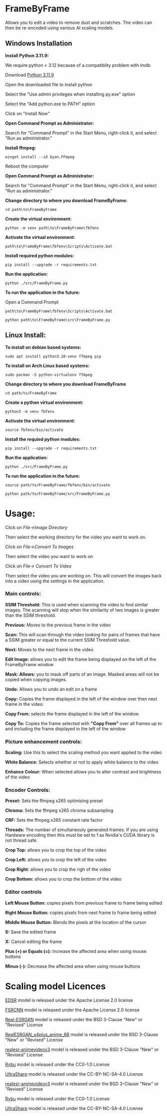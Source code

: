 # FrameByFrame

Allows you to edit a video to remove dust and scratches. The video can then be re-encoded using various AI scaling models.

## Windows Installation

**Install Python 3.11.9:**

We require python < 3.12 because of a compatiblity problem with lmdb

Download [Python 3.11.9](https://www.python.org/ftp/python/3.11.9/python-3.11.9-amd64.exe)

Open the downloaded file to install python

Select the "Use admin privileges when installing py.exe" option

Select the "Add python.exe to PATH" option

Click on "Install Now"

**Open Command Prompt as Administrator:**

Search for "Command Prompt" in the Start Menu, right-click it, and select "Run as administrator."

**Install ffmpeg:**

`winget install --id Gyan.FFmpeg`

Reboot the computer

**Open Command Prompt as Administrator:**

Search for "Command Prompt" in the Start Menu, right-click it, and select "Run as administrator."

**Change directory to where you download FrameByFrame:**

`cd path\to\FrameByFrame`

**Create the virtual environment:**

`python -m venv path\to\FrameByFrame\fbfenv`

**Activate the virtual environment:**

`path\to\FrameByFrame\fbfenv\Scripts\Activate.bat`

**Install required python modules:**

`pip install --upgrade -r requirements.txt`

**Run the application:**

`python ./src/FrameByFrame.py`

**To run the application in the future:**

Open a Command Prompt
 
`path\to\FrameByFrame\fbfenv\Scripts\Activate.bat`

`python path\to\FrameByFrame\src\FrameByFrame.py`

## Linux Install:

**To install on debian based systems:**

`sudo apt install python3.10-venv ffmpeg pip`

**To install on Arch Linux based systems:**

`sudo pacman -S python-virtualenv ffmpeg`

**Change directory to where you download FrameByFrame**

`cd path/to/FrameByFrame`

**Create a python virtual environment:**

`python3 -m venv fbfenv`

**Activate the virtual environment:**

`source fbfenv/bin/activate`

**Install the requied python modules:**

`pip install --upgrade -r requirements.txt`

**Run the application:**

`python ./src/FrameByFrame.py`

**To run the application in the future:**

`source path/to/FrameByFrame/fbfenv/bin/activate`

`python path/to/FrameByFrame/src/FrameByFrame.py`

# Usage:
Click on *File->Image Directory*

Then select the working directory for the video you want to work on.

Click on *File->Convert To Images*

Then select the video you want to work on

Click on *File-> Convert To Video*

Then select the video you are working on. This will convert the images back into a video using the settings in the application.

### Main controls:
**SSIM Threshold:** This is used when scanning the video to find similar images. The scanning will stop when the similarity of two images is greater than the SSIM threshold.

**Previous:** Moves to the previous frame in the video

**Scan:** This will scan through the video looking for pairs of frames that have a SSIM greater or equal to the current SSIM Threshold value.

**Next:** Moves to the next frame in the video

**Edit Image:** allows you to edit the frame being displayed on the left of the FrameByFrame window

**Mask: Allows:** you to mask off parts of an image. Masked areas will not be copied when copying images.

**Undo:** Allows you to undo an edit on a frame

**Copy:** Copies the frame displayed in the left of the window over then next frame in the video:

**Copy From:** selects the frame displayed in the left of the window.

**Copy To:** Copies the frame selected with **"Copy From"** over all frames up to and including the frame displayed in the left of the window

### Picture enhancement controls:
**Scaling:** Use this to select the scaling method you want applied to the video

**White Balance:** Selects whether or not to apply white balance to the video

**Enhance Colour:** When selected allows you to alter contrast and brightness of the video

### Encoder Controls:
**Preset:** Sets the ffmpeg x265 optimising preset

**Chroma:** Sets the ffmpeg x265 chroma subsampling

**CRF:** Sets the ffmpeg x265 constant rate factor

**Threads:** The number of simultaneouly generated frames. If you are using Hardware encoding then this must be set to 1 as Nvidia's CUDA library is not thread safe.

**Crop Top:** allows you to crop the top of the video

**Crop Left:** allows you to crop the left of the video

**Crop Right:** allows you to crop the righ of the video

**Crop Bottom:** allows you to crop the bottom of the video

### Editor controls
**Left Mouse Button:** copies pixels from previous frame to frame being edited

**Right Mouse Button:** copies pixels from next frame to frame being edited

**Middle Mouse Button:** Blends the pixels at the location of the cursor

**S:** Save the edited frame

**X:** Cancel editing the frame

**Plus (+) or Equals (=):** Increase the affected area when using mouse buttons

**Minus (-):** Decrease the affected area when using mouse buttons

# Scaling model Licences

[EDSR](https://github.com/Saafke/EDSR_Tensorflow) model is released under the Apache License 2.0 license

[FSRCNN](https://github.com/Saafke/FSRCNN_Tensorflow) model is released under the Apache License 2.0 license

[Real-ESRGAN](https://github.com/xinntao/Real-ESRGAN/tree/master) model is released under the BSD 3-Clause "New" or "Revised" License

[RealESRGAN_x4plus_anime_6B](https://github.com/xinntao/Real-ESRGAN/blob/master/docs/anime_model.md) model is released under the BSD 3-Clause "New" or "Revised" License

[realesr-animevideov3](https://github.com/xinntao/Real-ESRGAN/blob/master/docs/anime_video_model.md) model is released under the BSD 3-Clause "New" or "Revised" License

[Rybu](https://openmodeldb.info/models/4x-Rybu) model is released under the CC0-1.0 License

[UltraSharp](https://openmodeldb.info/models/4x-UltraSharp) model is released under the CC-BY-NC-SA-4.0 License


[realesr-animevideov3](https://github.com/xinntao/Real-ESRGAN/blob/master/docs/anime_video_model.md) model is released under the BSD 3-Clause "New" or "Revised" License

[Rybu](https://openmodeldb.info/models/4x-Rybu) model is released under the CC0-1.0 License

[UltraSharp](https://openmodeldb.info/models/4x-UltraSharp) model is released under the CC-BY-NC-SA-4.0 License
